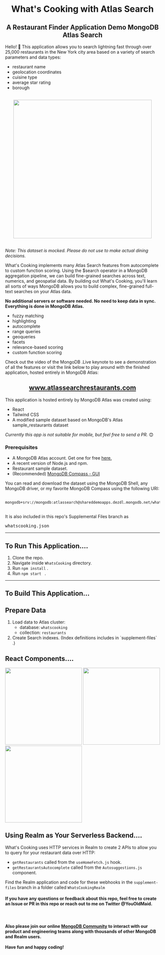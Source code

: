 <h1 align="center">What's Cooking with Atlas Search</h1>

<h2 align="center">A Restaurant Finder Application Demo MongoDB Atlas Search</h2>
<p>Hello! 👋 This application allows you to search lightning fast through over 25,000 restaurants in the New York city area based on a variety of search parameters and data types:</p>
<ul>
<li>restaurant name</li>
<li>geolocation coordinates</li>
<li>cuisine type</li>
<li>average star rating</li>
<li>borough</li>
</ul>
<br/>
<div align="center">
<img src="CookingDemo.gif" width="450"  />
</div>
<br/>
<p><em>Note: This dataset is mocked. Please do not use to make actual dining decisions.</em></p>

<p> What's Cooking implements many Atlas Search features from autocomplete to custom function scoring. Using the $search operator in a MongoDB aggregation pipeline, we can build fine-grained searches across text, numerics, and geospatial data. By building out What's Cooking, you'll learn all sorts of ways MongoDB allows you to build complex, fine-grained full-text searches on your Atlas data.</p>

**No additional servers or software needed. No need to keep data in sync. Everything is done in MongoDB Atlas.**

- fuzzy matching
- highlighting
- autocomplete
- range queries
- geoqueries
- facets
- relevance-based scoring
- custom function scoring

<p>Check out the video of the MongoDB .Live keynote to see a demonstration of all the features or visit the link below to play around with the finished application, hosted entirely in MongoDB Atlas:</p>
<h2 align="center"><a href="https://www.atlassearchrestaurants.com">www.atlassearchrestaurants.com</a></h2>

<p>This application is hosted entirely by MongoDB Atlas was created using:</p>

- React
- Tailwind CSS
- A modified sample dataset based on MongoDB's Atlas sample_restaurants dataset

<p><em>Currently this app is not suitable for mobile, but feel free to send a PR.</em> 😊</p>

<h3>Prerequisites</h3>

- A MongoDB Atlas account. Get one for free <a href="https://www.mongodb.com/cloud/atlas">here.</a>
- A recent version of Node.js and npm.
- Restaurant sample dataset.
- (Recommended) <a href="https://www.mongodb.com/try/download/compass">MongoDB Compass - GUI</a>

<p>You can read and download the dataset using the MongoDB Shell, any MongoDB driver, or my favorite MongoDB Compass using the following URI:</p>

<pre>
  <code>
mongodb+srv://mongodb:atlassearch@shareddemoapps.dezdl.mongodb.net/whatscooking
</code>
</pre>

<p>It is also included in this repo's Supplemental Files branch as <pre>whatscooking.json</pre></p>

---

<h2>To Run This Application....</h2>

1. Clone the repo.
2. Navigate inside `WhatsCooking` directory.
3. Run <code>npm install</code> .
4. Run <code>npm start </code> .

---

<h2>To Build This Application...</h2>

<h2>Prepare Data</h2>

<ol>
<li> Load data to Atlas cluster:
<ul>
<li>database: <code>whatscooking</code></li>
<li>collection: <code>restaurants</code></li>
</ul>
</li>

<li> Create Search indexes. (Index definitions includes in `supplement-files` .)</li>
</ol>

<h2>React Components....</h2>
<p float="left">
    <img src="https://search-demos.s3.us-east-2.amazonaws.com/AppComponents1.png" width="250"  />
    <img src="https://search-demos.s3.us-east-2.amazonaws.com/AppComponents2.png" width="250"  />
    <img src="https://search-demos.s3.us-east-2.amazonaws.com/AggregationComponent.png" width="250"  />
</p>

<h2>Using Realm as Your Serverless Backend....</h2>
<p>What's Cooking uses HTTP services in Realm to create 2 APIs to allow you to query for your restaurant data over HTTP: </p>

- `getRestaurants` called from the `useHomeFetch.js` hook.
- `getRestaurantsAutocomplete` called from the `Autosuggestions.js` component.

Find the Realm application and code for these webhooks in the <code>supplement-files</code> branch in a folder called `WhatsCookingRealm`</p>

<h4>If you have any questions or feedback about this repo, feel free to create an Issue or PR in this repo or reach out to me on Twitter @YouOldMaid.</h4>
<br/>
<h4>Also please join our online <a href="https://developer.mongodb.com/community/forums/">MongoDB Community</a> to interact with our product and engineering teams along with thousands of other MongoDB and Realm users. <br/><br/>Have fun and happy coding!</h4></h4>
